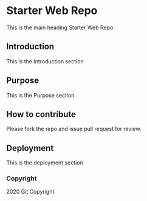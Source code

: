 # Starter Web Repo

This is the main heading Starter Web Repo

## Introduction

This is the Introduction section

## Purpose

This is the Purpose section

## How to contribute

Please fork the repo and issue pull request for review.

## Deployment

This is the deployment section

### Copyright

2020 Git Copyright
